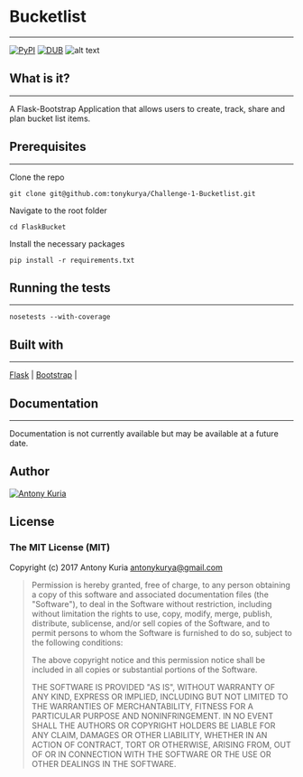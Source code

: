 # Bucketlist
---
[![PyPI](https://img.shields.io/pypi/pyversions/Django.svg)]()
[![DUB](https://img.shields.io/dub/l/vibe-d.svg)]()
![alt text](https://www.bucketlist.city/images/Blue-Bucket-Master-Icon.png)

## What is it?
***
A Flask-Bootstrap Application that allows users to create, track, share and plan bucket list items. 


## Prerequisites
***

Clone the repo
```
git clone git@github.com:tonykurya/Challenge-1-Bucketlist.git
```

Navigate to the root folder

```
cd FlaskBucket
```

Install the necessary packages

```
pip install -r requirements.txt
```

## Running the tests
***

```
nosetests --with-coverage
```

## Built with
***
[Flask](http://flask.pocoo.org/) |
[Bootstrap](http://getbootstrap.com/) |

## Documentation
***
Documentation is not currently available but may be available at a future date.

## Author
[![Antony Kuria](https://secure.gravatar.com/avatar/9fb098fe2f246b722a13d3fd046cfdbc?s=200)](https://github.com/tonykurya)


## License

### The MIT License (MIT)

Copyright (c) 2017 Antony Kuria <antonykurya@gmail.com>

> Permission is hereby granted, free of charge, to any person obtaining a copy
> of this software and associated documentation files (the "Software"), to deal
> in the Software without restriction, including without limitation the rights
> to use, copy, modify, merge, publish, distribute, sublicense, and/or sell
> copies of the Software, and to permit persons to whom the Software is
> furnished to do so, subject to the following conditions:
>
> The above copyright notice and this permission notice shall be included in
> all copies or substantial portions of the Software.
>
> THE SOFTWARE IS PROVIDED "AS IS", WITHOUT WARRANTY OF ANY KIND, EXPRESS OR
> IMPLIED, INCLUDING BUT NOT LIMITED TO THE WARRANTIES OF MERCHANTABILITY,
> FITNESS FOR A PARTICULAR PURPOSE AND NONINFRINGEMENT. IN NO EVENT SHALL THE
> AUTHORS OR COPYRIGHT HOLDERS BE LIABLE FOR ANY CLAIM, DAMAGES OR OTHER
> LIABILITY, WHETHER IN AN ACTION OF CONTRACT, TORT OR OTHERWISE, ARISING FROM,
> OUT OF OR IN CONNECTION WITH THE SOFTWARE OR THE USE OR OTHER DEALINGS IN
> THE SOFTWARE.
